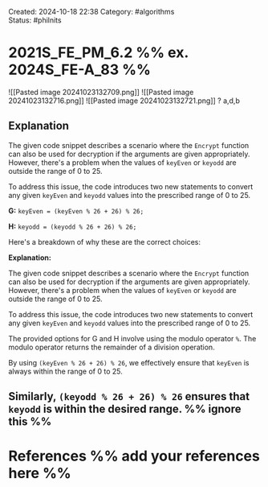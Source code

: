 Created: 2024-10-18 22:38
Category: #algorithms  
Status: #philnits



# 2021S_FE_PM_6.2 %% ex. 2024S_FE-A_83 %%
![[Pasted image 20241023132709.png]]
![[Pasted image 20241023132716.png]]
![[Pasted image 20241023132721.png]]
? 
a,d,b
## Explanation

The given code snippet describes a scenario where the `Encrypt` function can also be used for decryption if the arguments are given appropriately. However, there's a problem when the values of `keyEven` or `keyodd` are outside the range of 0 to 25.

To address this issue, the code introduces two new statements to convert any given `keyEven` and `keyodd` values into the prescribed range of 0 to 25.

**G:** `keyEven = (keyEven % 26 + 26) % 26;`

**H:** `keyodd = (keyodd % 26 + 26) % 26;`

Here's a breakdown of why these are the correct choices:

**Explanation:**

The given code snippet describes a scenario where the `Encrypt` function can also be used for decryption if the arguments are given appropriately. However, there's a problem when the values of `keyEven` or `keyodd` are outside the range of 0 to 25.

To address this issue, the code introduces two new statements to convert any given `keyEven` and `keyodd` values into the prescribed range of 0 to 25.

The provided options for G and H involve using the modulo operator `%`. The modulo operator returns the remainder of a division operation.

By using `(keyEven % 26 + 26) % 26`, we effectively ensure that `keyEven` is always within the range of 0 to 25.

Similarly, `(keyodd % 26 + 26) % 26` ensures that `keyodd` is within the desired range.
%% ignore this %%
---









# References %% add your references here %%
